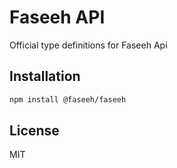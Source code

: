 # Faseeh API

Official type definitions for Faseeh Api

## Installation

```bash
npm install @faseeh/faseeh
```

## License

MIT
